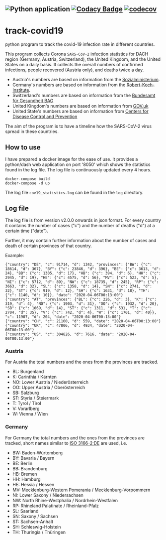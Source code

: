 ![Python application](https://github.com/ondrno/track-covid19/workflows/Python%20application/badge.svg?branch=master)
[![Codacy Badge](https://api.codacy.com/project/badge/Grade/44507ae5a5aa4ff786f7f5709429ed72)](https://app.codacy.com/manual/ondrno/track-covid19?utm_source=github.com&utm_medium=referral&utm_content=ondrno/track-covid19&utm_campaign=Badge_Grade_Dashboard)
[![codecov](https://codecov.io/gh/ondrno/track-covid19/branch/master/graph/badge.svg)](https://codecov.io/gh/ondrno/track-covid19)
----


# track-covid19
python program to track the covid-19 infection rate in different countries.

This program collects Corona ``SARS-CoV-2`` infection statistics for DACH region (Germany, Austria, Switzerland), 
the United Kingdom, and the United States on a daily basis. It collects the overall numbers of confirmed infections, 
people recovered (Austria only), and deaths twice a day. 

  - Austria's numbers are based on information from the [Sozialministerium](https://www.sozialministerium.at/Informationen-zum-Coronavirus/Neuartiges-Coronavirus-(2019-nCov).html).
  - Germany's numbers are based on information from the [Robert-Koch-Institute](https://www.rki.de/DE/Content/InfAZ/N/Neuartiges_Coronavirus/Fallzahlen.html).
  - Switzerland's numbers are based on information from the [Bundesamt für Gesundheit BAG](https://www.bag.admin.ch/bag/de/home/krankheiten/ausbrueche-epidemien-pandemien/aktuelle-ausbrueche-epidemien/novel-cov/situation-schweiz-und-international.html)
  - United Kingdom's numbers are based on information from [GOV.uk](https://www.gov.uk/guidance/coronavirus-covid-19-information-for-the-public)
  - United State's numbers are based on information from [Centers for Disease Control and Prevention](https://www.cdc.gov/coronavirus/2019-ncov/cases-in-us.html)
 

The aim of the program is to have a timeline how the SARS-CoV-2 virus spread in these countries.
  
## How to use
I have prepared a docker image for the ease of use. It provides a python/dash web application on port '8050' 
which shows the statistics found in the log file. The log file is continuously updated every 4 hours.

    docker-compose build
    docker-compose -d up
    
The log file ``cov19_statistics.log`` can be found in the ``log`` directory.
    
## Log file 
The log file is from version v2.0.0 onwards in json format. For every country it contains 
the number of cases ("c") and the number of deaths ("d") at a certain time ("date").

Further, it may contain further information about the number of cases and death of certain 
provinces of that country.  

Example:

    {"country": "DE", "c": 91714, "d": 1342, "provinces": {"BW": {"c": 18614, "d": 367}, "BY": {"c": 23846, "d": 396}, "BE": {"c": 3613, "d": 24}, "BB": {"c": 1305, "d": 17}, "HB": {"c": 394, "d": 6}, "HH": {"c": 2945, "d": 19}, "HE": {"c": 4575, "d": 56}, "MV": {"c": 523, "d": 5}, "NI": {"c": 5712, "d": 89}, "NW": {"c": 18735, "d": 245}, "RP": {"c": 3663, "d": 32}, "SL": {"c": 1358, "d": 14}, "SN": {"c": 2741, "d": 32}, "ST": {"c": 919, "d": 12}, "SH": {"c": 1631, "d": 18}, "TH": {"c": 1140, "d": 10}}, "date": "2020-04-06T00:13:00"}
    {"country": "AT", "provinces": {"BL": {"c": 226, "d": 3}, "K": {"c": 319, "d": 4}, "NO": {"c": 1903, "d": 31}, "OO": {"c": 1932, "d": 20}, "SB": {"c": 1069, "d": 14}, "ST": {"c": 1311, "d": 53}, "T": {"c": 2704, "d": 35}, "V": {"c": 742, "d": 4}, "W": {"c": 1701, "d": 40}}, "c": 11907, "d": 204, "date": "2020-04-06T00:13:00"}
    {"country": "CH", "c": 21100, "d": 559, "date": "2020-04-06T00:13:00"}
    {"country": "UK", "c": 47806, "d": 4934, "date": "2020-04-06T00:13:00"}
    {"country": "US", "c": 304826, "d": 7616, "date": "2020-04-06T00:13:00"}

### Austria
For Austria the total numbers and the ones from the provinces are tracked.
  - BL: Burgenland
  - K: Carinthia / Kärnten
  - NO: Lower Austria / Niederösterreich
  - OO: Upper Austria / Oberösterreich
  - SB: Salzburg
  - ST: Styria / Steiermark
  - T: Tyrol / Tirol
  - V: Vorarlberg
  - W: Vienna / Wien

### Germany
For Germany the total numbers and the ones from the provinces are tracked, short names similar to 
[ISO 3166-2:DE](https://de.wikipedia.org/wiki/ISO_3166-2%3ADE) are used, i.e.

  - BW: Baden-Würtemberg
  - BY: Bavaria / Bayern
  - BE: Berlin
  - BB: Brandenburg
  - HB: Bremen
  - HH: Hamburg
  - HE: Hessia / Hessen
  - MV: Mecklenburg-Western Pomerania / Mecklenburg-Vorpommern
  - NI: Lower Saxony / Niedersachsen
  - NW: North Rhine-Westphalia / Nordrhein-Westfalen
  - RP: Rhineland Palatinate / Rheinland-Pfalz
  - SL: Saarland
  - SN: Saxony / Sachsen
  - ST: Sachsen-Anhalt
  - SH: Schleswig-Holstein
  - TH: Thuringia / Thüringen
 